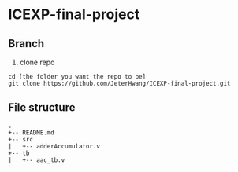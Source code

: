 # ICEXP-final-project

## Branch
1. clone repo
```
cd [the folder you want the repo to be]
git clone https://github.com/JeterHwang/ICEXP-final-project.git 
```

## File structure
```
.
+-- README.md
+-- src
|   +-- adderAccumulator.v
+-- tb
|   +-- aac_tb.v
```